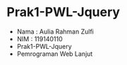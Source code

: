 # Prak1-PWL-Jquery

* Nama : Aulia Rahman Zulfi
* NIM : 119140110
* Prak1-PWL-Jquery
* Pemrograman Web Lanjut
